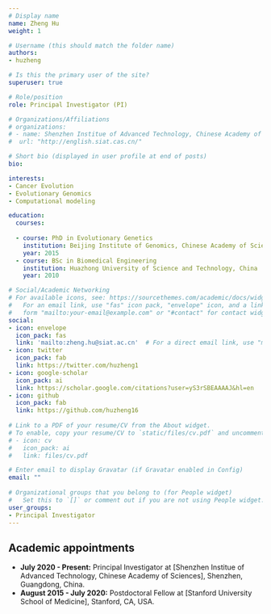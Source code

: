 ```yaml
---
# Display name
name: Zheng Hu
weight: 1

# Username (this should match the folder name)
authors:
- huzheng

# Is this the primary user of the site?
superuser: true

# Role/position
role: Principal Investigator (PI)

# Organizations/Affiliations
# organizations:
# - name: Shenzhen Institue of Advanced Technology, Chinese Academy of Sciences
#  url: "http://english.siat.cas.cn/"

# Short bio (displayed in user profile at end of posts)
bio: 

interests:
- Cancer Evolution
- Evolutionary Genomics
- Computational modeling

education:
  courses:
  
  - course: PhD in Evolutionary Genetics
    institution: Beijing Institute of Genomics, Chinese Academy of Sciences, China
    year: 2015
  - course: BSc in Biomedical Engineering
    institution: Huazhong University of Science and Technology, China
    year: 2010

# Social/Academic Networking
# For available icons, see: https://sourcethemes.com/academic/docs/widgets/#icons
#   For an email link, use "fas" icon pack, "envelope" icon, and a link in the
#   form "mailto:your-email@example.com" or "#contact" for contact widget.
social:
- icon: envelope
  icon_pack: fas
  link: 'mailto:zheng.hu@siat.ac.cn'  # For a direct email link, use "mailto:test@example.org". OR  #contact
- icon: twitter
  icon_pack: fab
  link: https://twitter.com/huzheng1
- icon: google-scholar
  icon_pack: ai
  link: https://scholar.google.com/citations?user=yS3rSBEAAAAJ&hl=en
- icon: github
  icon_pack: fab
  link: https://github.com/huzheng16
  
# Link to a PDF of your resume/CV from the About widget.
# To enable, copy your resume/CV to `static/files/cv.pdf` and uncomment the lines below.  
# - icon: cv
#   icon_pack: ai
#   link: files/cv.pdf

# Enter email to display Gravatar (if Gravatar enabled in Config)
email: ""
  
# Organizational groups that you belong to (for People widget)
#   Set this to `[]` or comment out if you are not using People widget.  
user_groups:
- Principal Investigator
---
```



## Academic appointments  
* **July 2020 - Present:** Principal Investigator at [Shenzhen Institue of Advanced Technology, Chinese Academy of Sciences], Shenzhen, Guangdong, China.  
* **August 2015 - July 2020:** Postdoctoral Fellow at [Stanford University School of Medicine], Stanford, CA, USA.  

